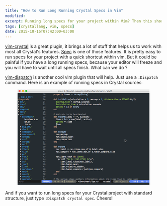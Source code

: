 ```yaml
---
title: "How to Run Long Running Crystal Specs in Vim"
modified:
excerpt: Running long specs for your project within Vim? Then this short article is for you.
tags: [crystallang, vim, specs]
date: 2015-10-16T07:42:00+03:00
---
```


[vim-crystal](https://github.com/rhysd/vim-crystal) is a great plugin, it brings a lot of stuff
that helps us to work with most all Crystal's features.
[Spec](http://crystal-lang.org/api/Spec.html) is one of those features. It is pretty easy
to run specs for your project with a quick shortcut within vim.
But it could be painful if you have a long running specs, because
your editor will freeze and you will have to wait until all specs finish.
What can we do ?

[vim-dispatch](https://github.com/tpope/vim-dispatch) is another cool vim plugin that will help.
Just use a `:Dispatch` command.
Here is an example of running specs in Crystal sources:

<figure>
  <img src="/images/crystal-spec-dispatch.gif">
</figure>

And if you want to run long specs for your Crystal project with standard structure, just type `:Dispatch crystal spec`.
Cheers!
